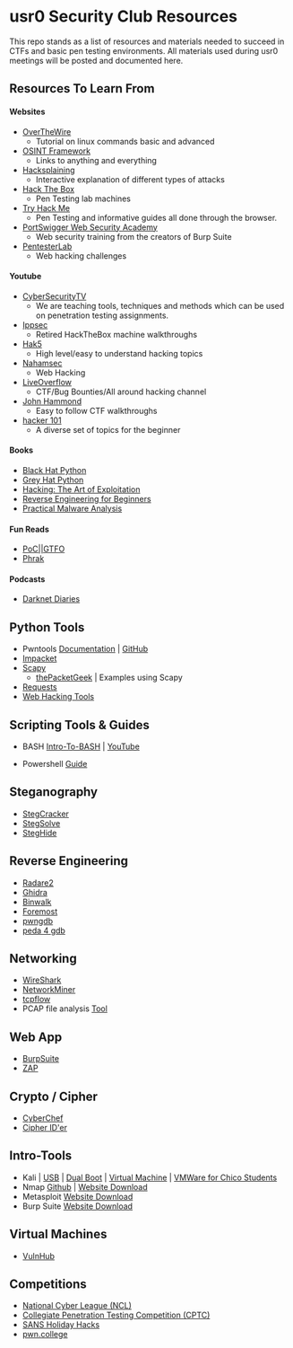 # usr0 Security Club Resources

This repo stands as a list of resources and materials needed to succeed in CTFs and basic pen testing environments. All materials used during usr0 meetings will be posted and documented here.

Resources To Learn From
---------------------
#### Websites
- [OverTheWire](http://overthewire.org/wargames/bandit/)
    - Tutorial on linux commands basic and advanced
- [OSINT Framework](https://osintframework.com/)
    - Links to anything and everything
- [Hacksplaining](https://www.hacksplaining.com/lessons)
    - Interactive explanation of different types of attacks
- [Hack The Box](https://www.hackthebox.eu/)
    - Pen Testing lab machines
- [Try Hack Me](https://tryhackme.com/)
    - Pen Testing and informative guides all done through the browser.
- [PortSwigger Web Security Academy](https://portswigger.net/web-security)
    - Web security training from the creators of Burp Suite
- [PentesterLab](https://pentesterlab.com)
    - Web hacking challenges

#### Youtube
- [CyberSecurityTV](https://www.youtube.com/c/CyberSecurityTV/featured)
    - We are teaching tools, techniques and methods which can be used on penetration testing assignments.
- [Ippsec](https://www.youtube.com/channel/UCa6eh7gCkpPo5XXUDfygQQA)
    - Retired HackTheBox machine walkthroughs
- [Hak5](https://www.youtube.com/user/Hak5Darren/featured)
    - High level/easy to understand hacking topics
- [Nahamsec](https://www.youtube.com/channel/UCCZDt7MuC3Hzs6IH4xODLBw/playlists)
    - Web Hacking
- [LiveOverflow](https://www.youtube.com/channel/UClcE-kVhqyiHCcjYwcpfj9w)
    - CTF/Bug Bounties/All around hacking channel
- [John Hammond](https://www.youtube.com/user/RootOfTheNull)
    - Easy to follow CTF walkthroughs
- [hacker 101](https://www.hacker101.com/videos)
    - A diverse set of topics for the beginner

#### Books
- [Black Hat Python](https://www.amazon.com/Black-Hat-Python-Programming-Pentesters/dp/1593275900/ref=sr_1_1?ie=UTF8&qid=1536204838&sr=8-1&keywords=blackhat+python)
- [Grey Hat Python](https://www.amazon.com/Gray-Hat-Python-Programming-Engineers/dp/1593271921/ref=sr_1_1?ie=UTF8&qid=1536204978&sr=8-1&keywords=grey+hat+python)
- [Hacking: The Art of Exploitation](https://www.amazon.com/Hacking-Art-Exploitation-Jon-Erickson/dp/1593271441)
- [Reverse Engineering for Beginners](https://github.com/ckonstantinou/re4b)
- [Practical Malware Analysis](https://www.amazon.com/Practical-Malware-Analysis-Hands-Dissecting/dp/1593272901)

#### Fun Reads
- [PoC||GTFO](https://www.alchemistowl.org/pocorgtfo/)
- [Phrak](http://phrack.org/archives/)

#### Podcasts
- [Darknet Diaries](https://darknetdiaries.com/)

Python Tools
---------------------
- Pwntools [Documentation](http://docs.pwntools.com/en/stable/) | [GitHub](https://github.com/Gallopsled/pwntools)
- [Impacket](https://github.com/SecureAuthCorp/impacket)
- [Scapy](https://github.com/secdev/scapy/)
    - [thePacketGeek](https://thepacketgeek.com/) | Examples using Scapy
- [Requests](https://docs.python.org/3/library/urllib.request.html)
- [Web Hacking Tools](https://github.com/nahamsec/bbht)

Scripting Tools & Guides
---------------------
- BASH [Intro-To-BASH](https://www.linux.com/training-tutorials/writing-simple-bash-script/) | [YouTube](https://www.youtube.com/watch?v=PPQ8m8xQAs8)

- Powershell [Guide](https://docs.microsoft.com/en-us/learn/modules/introduction-to-powershell/)

Steganography
---------------------
- [StegCracker](https://github.com/Paradoxis/StegCracker)
- [StegSolve](https://github.com/eugenekolo/sec-tools/blob/master/stego/stegsolve/stegsolve/stegsolve.jar)
- [StegHide](http://steghide.sourceforge.net/)

Reverse Engineering
---------------------
- [Radare2](https://github.com/radare/radare2)
- [Ghidra](https://github.com/NationalSecurityAgency/ghidra)
- [Binwalk](https://github.com/ReFirmLabs/binwalk)
- [Foremost](https://github.com/korczis/foremost)
- [pwngdb](https://github.com/pwndbg/pwndbg)
- [peda 4 gdb](https://github.com/longld/peda)

Networking
---------------------
- [WireShark](https://www.wireshark.org/)
- [NetworkMiner](http://www.netresec.com/?page=NetworkMiner)
- [tcpflow](https://github.com/simsong/tcpflow)
- PCAP file analysis [Tool](https://malware-traffic-analysis.net/)

Web App
---------------------
- [BurpSuite](https://portswigger.net/burp)
- [ZAP](https://www.owasp.org/index.php/OWASP_Zed_Attack_Proxy_Project)

Crypto / Cipher
---------------------
- [CyberChef](https://gchq.github.io/CyberChef/)
- [Cipher ID'er](https://www.boxentriq.com/code-breaking/cipher-identifier)

Intro-Tools
---------------------
- Kali | [USB](https://linuxconfig.org/how-to-install-kali-linux#targetText=Begin%20The%20Install,drive%20as%20the%20boot%20device.&targetText=When%20Kali%20starts%20up%2C%20it,Select%20%22Install.%22) | [Dual Boot](https://www.kali.org/docs/installation/dual-boot-kali-with-windows/) | [Virtual Machine](https://www.nakivo.com/blog/install-kali-linux-vmware/) | [VMWare for Chico Students](https://support.csuchico.edu/TDClient/1984/Portal/KB/ArticleDet?ID=112995)
- Nmap [Github](https://github.com/nmap/nmap) | [Website Download](https://nmap.org/download.html)
- Metasploit [Website Download](https://www.metasploit.com/download)
- Burp Suite [Website Download](https://portswigger.net/burp/communitydownload)

Virtual Machines
---------------------
- [VulnHub](https://www.vulnhub.com/)

Competitions
---------------------
- [National Cyber League (NCL)](https://www.nationalcyberleague.org/)
- [Collegiate Penetration Testing Competition (CPTC)](https://cptc-west.stanford.edu/)
- [SANS Holiday Hacks](https://github.com/john-r2/HolidayHackLessonized/)
- [pwn.college](https://pwn.college/)
